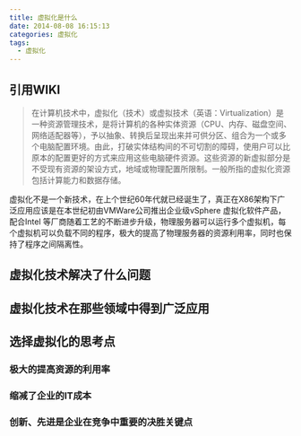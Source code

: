 ```yaml
---
title: 虚拟化是什么
date: 2014-08-08 16:15:13
categories: 虚拟化
tags:
  - 虚拟化
---
```




## 引用WIKI
> 在计算机技术中，虚拟化（技术）或虚拟技术（英语：Virtualization）是一种资源管理技术，是将计算机的各种实体资源（CPU、内存、磁盘空间、网络适配器等），予以抽象、转换后呈现出来并可供分区、组合为一个或多个电脑配置环境。由此，打破实体结构间的不可切割的障碍，使用户可以比原本的配置更好的方式来应用这些电脑硬件资源。这些资源的新虚拟部分是不受现有资源的架设方式，地域或物理配置所限制。一般所指的虚拟化资源包括计算能力和数据存储。

虚拟化不是一个新技术，在上个世纪60年代就已经诞生了，真正在X86架构下广泛应用应该是在本世纪初由VMWare公司推出企业级vSphere 虚拟化软件产品，配合Intel 等厂商随着工艺的不断进步升级，物理服务器可以运行多个虚拟机，每个虚拟机可以负载不同的程序，极大的提高了物理服务器的资源利用率，同时也保持了程序之间隔离性。

## 虚拟化技术解决了什么问题



## 虚拟化技术在那些领域中得到广泛应用


## 选择虚拟化的思考点

### 极大的提高资源的利用率

### 缩减了企业的IT成本

### 创新、先进是企业在竞争中重要的决胜关键点